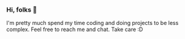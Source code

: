 ### Hi, folks 👋

I'm pretty much spend my time coding and doing projects to be less complex.
Feel free to reach me and chat. Take care :D

<!--
**rfaco/rfaco** is a ✨ _special_ ✨ repository because its `README.md` (this file) appears on your GitHub profile.

-->
